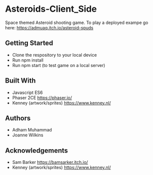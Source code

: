 # Asteroids-Client_Side

Space themed Asteroid shooting game. To play a deployed exampe go here: https://admuaq.itch.io/asteroid-spuds

## Getting Started

- Clone the respository to your local device
- Run npm install
- Run npm start (to test game on a local server)

## Built With

- Javascript ES6
- Phaser 2CE https://phaser.io/
- Kenney (artwork/sprites) https://www.kenney.nl/

## Authors
- Adham Muhammad
- Joanne Wilkins

## Acknowledgements
- Sam Barker https://bamsarker.itch.io/
- Kenney (artwork/sprites) https://www.kenney.nl/
